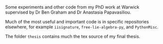 Some experiments and other code from my PhD work at Warwick supervised by Dr Ben Graham and Dr Anastasia Papavasiliou.

Much of the most useful and important code is in specific repositories elsewhere, for example `iisignature`, `free-lie-algebra-py`, and `PythonMisc`.

The folder `thesis` contains much the tex source of my final thesis.
